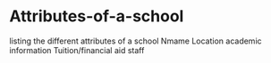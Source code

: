 # Attributes-of-a-school
listing the different attributes of a school
Nmame
Location
academic information
Tuition/financial aid
staff
